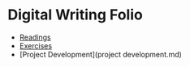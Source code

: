 # Digital Writing Folio

- [Readings](readings.md)
- [Exercises](exercises.md)
- [Project Development](project development.md)
